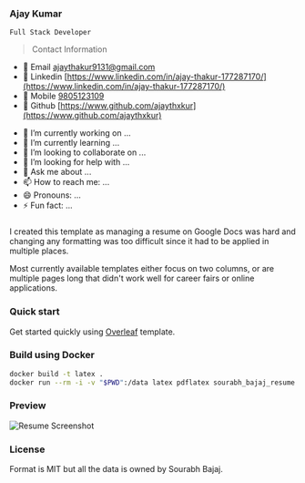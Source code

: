 ### Ajay Kumar
```
Full Stack Developer
```
> Contact Information 
* 🔭 Email  [ajaythakur9131@gmail.com](mailto:ajaythakur9131@gmail.com)
* 🔭 Linkedin  [https://www.linkedin.com/in/ajay-thakur-177287170/](https://www.linkedin.com/in/ajay-thakur-177287170/)
* 🔭 Mobile [9805123109](9805123109)
* 🔭 Github [https://www.github.com/ajaythxkur](https://www.github.com/ajaythxkur)


- 🔭 I’m currently working on ...
- 🌱 I’m currently learning ...
- 👯 I’m looking to collaborate on ...
- 🤔 I’m looking for help with ...
- 💬 Ask me about ...
- 📫 How to reach me: ...
- 😄 Pronouns: ...
- ⚡ Fun fact: ...


###     

I created this template as managing a resume on Google Docs was hard and changing any formatting was too difficult since it had to be applied in multiple places.

Most currently available templates either focus on two columns, or are multiple pages long that didn't work well for career fairs or online applications.

### Quick start

Get started quickly using [Overleaf](https://www.overleaf.com/latex/templates/software-engineer-resume/gqxmqsvsbdjf) template.

### Build using Docker

```sh
docker build -t latex .
docker run --rm -i -v "$PWD":/data latex pdflatex sourabh_bajaj_resume.tex
```

### Preview

![Resume Screenshot](/resume_preview.png)

### License

Format is MIT but all the data is owned by Sourabh Bajaj.

